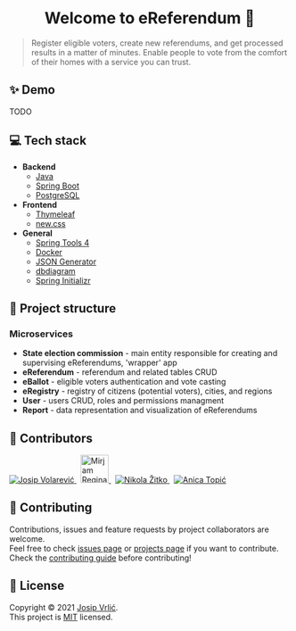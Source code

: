 

<h1 align="center">Welcome to eReferendum 👋</h1>

> Register eligible voters, create new referendums, and get processed results in a matter of minutes. Enable people to vote from the comfort of their homes with a service you can trust.

## ✨ Demo

TODO

## 💻 Tech stack

- **Backend**
	- [Java](https://www.java.com/en/download)
	- [Spring Boot](https://spring.io/projects/spring-boot)
	- [PostgreSQL](https://www.postgresql.org/)
- **Frontend**
	- [Thymeleaf](https://www.thymeleaf.org/)
	- [new.css](https://newcss.net/)
- **General**
	- [Spring Tools 4](https://spring.io/tools)
	- [Docker](https://www.docker.com)
	- [JSON Generator](https://www.json-generator.com/)
	- [dbdiagram](https://dbdiagram.io/home)
	- [Spring Initializr](https://start.spring.io/)

## 🧱 Project structure

### **Microservices**

- **State election commission** - main entity responsible for creating and supervising eReferendums, 'wrapper' app
- **eReferendum** - referendum and related tables CRUD
- **eBallot** - eligible voters authentication and vote casting
- **eRegistry** - registry of citizens (potential voters), cities, and regions
- **User** - users CRUD, roles and permissions managment
- **Report** - data representation and visualization of eReferendums

## 👥 Contributors

<a href="https://github.com/volki312">
  <img src="https://github.com/volki312.png?size=50" alt="Josip Volarević" title="Josip Volarević">
</a>&nbsp;
<a href="https://github.com/volarevicmr">
  <img src="https://i.ibb.co/ZBpz9Y5/female-avatar.png" alt="Mirjam Regina Volarević" width="50" title="Mirjam Regina Volarević">
</a>&nbsp;
<a href="https://github.com/nikola-zitko">
  <img src="https://github.com/nikola-zitko.png?size=50" alt="Nikola Žitko" title="Nikola Žitko">
</a>&nbsp;
<a href="https://github.com/topicanica">
  <img src="https://github.com/topicanica.png?size=50" alt="Anica Topić" title="Anica Topić">
</a>

## 🤝 Contributing

Contributions, issues and feature requests by project collaborators are welcome.<br />
Feel free to check [issues page](https://github.com/jvrlic/Seminar_Sa_blesavim_imenom/issues) or [projects page](https://github.com/jvrlic/Seminar_Sa_blesavim_imenom/projects) if you want to contribute.<br />
Check the [contributing guide](./CONTRIBUTING.md) before contributing!<br />

## 📝 License

Copyright © 2021 [Josip Vrlić](https://github.com/jvrlic).<br />
This project is [MIT](./LICENSE) licensed.
